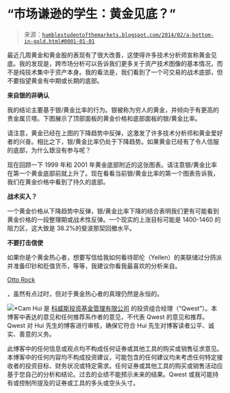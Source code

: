 <!--yml

类别：未分类

日期：2024-05-18 03:44:03

-->

# “市场谦逊的学生：黄金见底？”

> 来源：[`humblestudentofthemarkets.blogspot.com/2014/02/a-bottom-in-gold.html#0001-01-01`](https://humblestudentofthemarkets.blogspot.com/2014/02/a-bottom-in-gold.html#0001-01-01)

最近几周黄金和黄金股的表现有了很大改善，这使得许多技术分析师宣称黄金见底。我的发现是，跨市场分析可以告诉我们更多关于资产技术图像的基本情况，而不是纯技术集中于资产本身。我的看法是，我们看到了一个可交易的战术底部，但不要指望黄金有中期或长期的底部。

**来自银的非确认**

我的结论主要基于银/黄金比率的行为。银被称为穷人的黄金，并倾向于有更高的贵金属贝塔。下图展示了顶部面板的黄金价格和底部面板的银/黄金比率。

请注意，黄金已经在上图的下降趋势中反弹，这激发了许多技术分析师和黄金爱好者的兴奋。相比之下，银/黄金比率仍处于下降趋势。如果黄金已经有了令人信服的底部，为什么银没有参与呢？

现在回顾一下 1999 年和 2001 年黄金底部附近的这张图表。请注意银/黄金比率在第一个黄金底部前就上升了。现在看看当前银/黄金比率的第一个图表告诉我，我们在黄金价格中看到了持久的底部。

**战术买入？**

一个黄金价格从下降趋势中反弹，银/黄金比率下降的结合表明我们更有可能看到黄金价格的一段整理期或战术性反弹。一个现实的上涨目标可能是 1400-1460 的阻力区，这大致是 38.2%的斐波那契回撤水平。

**不要打击信使**

如果你是个黄金热心者，想要写信给我如何看待耶伦（Yellen）的美联储过分鸽派并准备印钞和贬值货币，等等，我建议你看我最喜欢的分析来自。

[Otto Rock](http://incakolanews.blogspot.com/2009/04/gold-la-plus-ca-change.html)

，虽然有点过时，但对于黄金热心者的真理仍然是永恒的。

![](https://blogger.googleusercontent.com/img/b/R29vZ2xl/AVvXsEhSjuDVY8o2Y1Up_zDNycexBsFs2-irA1r7rz6rYWxkCJNxSG8S2-QMTSOuJ2pY6fVZCYRHTJV725ZT0tev5NcloFR4AsjHjVozk50S8HCeq6rZ0m5_8yEQHayQ1JmE8z8rqsx_v-yjUfk/s1600/Goldbugs.JPG)*Cam Hui 是 [科威斯投资基金管理有限公司](http://www.qwestfunds.com/) 的投资组合经理（“Qwest”）。本博客中表达的意见和任何推荐系作者的意见，不代表 Qwest 的意见和推荐。Qwest 对 Hui 先生的博客进行审核，确保它符合 Hui 先生对博客读者公平、诚实、善意的义务。

此博客中的任何信息或观点均不构成任何证券或其他工具的购买或销售征求意见。本博客中的任何内容均不构成投资建议，可能包含的任何建议均未考虑任何特定接收者的投资目标、财务状况或特定需求。任何证券或其他工具的购买或销售活动应基于您自己的分析和结论。过去的业绩不能预示未来的结果。Qwest 或我可能持有或控制所提及的证券或工具的多头或空头头寸。
